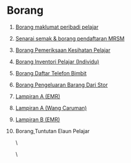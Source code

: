 # Borang

1. [Borang maklumat peribadi pelajar](http://sas.mrsm.edu.my/data/index/borang-borang/borangpelajar.pdf)
2. [Senarai semak & borang pendaftaran MRSM](http://sas.mrsm.edu.my/data/index/borang-borang/BORANG%20SENARAI%20SEMAK.pdf)
3. [Borang Pemeriksaan Kesihatan Pelajar](https://maranet-my.sharepoint.com/personal/akram\_ibrahim\_mara\_gov\_my/\_layouts/15/onedrive.aspx?id=%2Fpersonal%2Fakram%5Fibrahim%5Fmara%5Fgov%5Fmy%2FDocuments%2Fborang%2Dborang%2FBorang%20Pemeriksaan%20Kesihatan%2Epdf\&parent=%2Fpersonal%2Fakram%5Fibrahim%5Fmara%5Fgov%5Fmy%2FDocuments%2Fborang%2Dborang\&ga=1)
4. [Borang Inventori Pelajar (Individu)](http://sas.mrsm.edu.my/data/index/borang-borang/borang%20inventori%20pelajar.pdf)
5. [Borang Daftar Telefon Bimbit](http://sas.mrsm.edu.my/data/index/borang-borang/borang%20daftar%20telefon.pdf)
6. [Borang Pengeluaran Barang Dari Stor](https://maranet-my.sharepoint.com/personal/akram\_ibrahim\_mara\_gov\_my/\_layouts/15/onedrive.aspx?id=%2Fpersonal%2Fakram%5Fibrahim%5Fmara%5Fgov%5Fmy%2FDocuments%2Fborang%2Dborang%2FBorang%20Permohonan%20Pengeluaran%20Barang%20Dari%20Stor%2Epdf\&parent=%2Fpersonal%2Fakram%5Fibrahim%5Fmara%5Fgov%5Fmy%2FDocuments%2Fborang%2Dborang\&ga=1)
7. [Lampiran A (EMR)](https://maranet-my.sharepoint.com/personal/akram\_ibrahim\_mara\_gov\_my/\_layouts/15/onedrive.aspx?id=%2Fpersonal%2Fakram%5Fibrahim%5Fmara%5Fgov%5Fmy%2FDocuments%2Fborang%2Dborang%2FLampiran%20A%20%28EMR%29%2Epdf\&parent=%2Fpersonal%2Fakram%5Fibrahim%5Fmara%5Fgov%5Fmy%2FDocuments%2Fborang%2Dborang\&ga=1)
8. [Lampiran A (Wang Caruman)](https://maranet-my.sharepoint.com/personal/akram\_ibrahim\_mara\_gov\_my/\_layouts/15/onedrive.aspx?id=%2Fpersonal%2Fakram%5Fibrahim%5Fmara%5Fgov%5Fmy%2FDocuments%2Fborang%2Dborang%2FLampiran%20A%20%28Wang%20Caruman%29%2Epdf\&parent=%2Fpersonal%2Fakram%5Fibrahim%5Fmara%5Fgov%5Fmy%2FDocuments%2Fborang%2Dborang\&ga=1)
9. [Lampiran B (EMR)](https://maranet-my.sharepoint.com/personal/akram\_ibrahim\_mara\_gov\_my/\_layouts/15/onedrive.aspx?id=%2Fpersonal%2Fakram%5Fibrahim%5Fmara%5Fgov%5Fmy%2FDocuments%2Fborang%2Dborang%2FLampiran%20B%20%28EMR%29%2Epdf\&parent=%2Fpersonal%2Fakram%5Fibrahim%5Fmara%5Fgov%5Fmy%2FDocuments%2Fborang%2Dborang\&ga=1)
10. Borang[ ](https://mrsmsaskiosk.my.canva.site/\_link/?link=https%3A%2F%2Fmaranet-my.sharepoint.com%2F%3Ab%3A%2Fg%2Fpersonal%2Fakram\_ibrahim\_mara\_gov\_my%2FEa4EqBPaZVlCouQedIh0y0MBK70OjL1qK\_gC0sN7BhHD2Q%3Fe%3DiagQp8\&target=QtldUbN5qWarqAHpQQ%2B5Fx767sVkK1bngQlWBSxy9uMVtxyW00FvwgpfLNEhpamaxQ%2BV%2B4f%2FT1ET1m7w9x%2BbWR4kyK4VEpJ6QkZdvxxvT59aonxAkzq1Ml0tfhs4sWGRcyE7BsD3hWWLtLB3xVnPtxr7vimcrTK7iBLjXjU%2FFGodnVVk2ljR19ORGL0nwi%2FwFN%2FB98ZsSnpjyIbhEZGoQ8bNynmyUPlUu2qv3mkAlhus3At%2BG6pEUBT%2BsXNkK1d%2FfVdnXfzj3kXOyl9L\&iv=SsEiTKY8emEPqwKy)Tuntutan Elaun Pelajar

    \


    \
